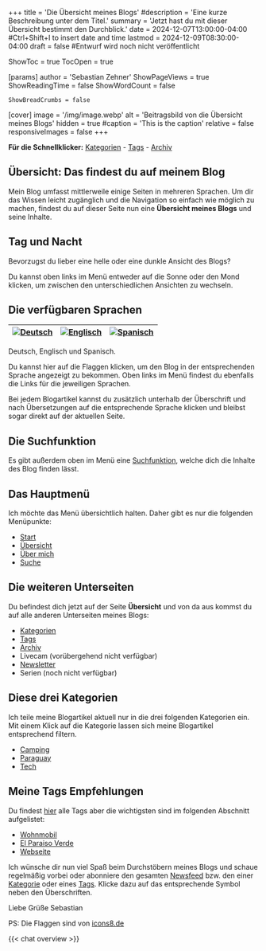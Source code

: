 +++
title = 'Die Übersicht meines Blogs'
#description = 'Eine kurze Beschreibung unter dem Titel.'
summary = 'Jetzt hast du mit dieser Übersicht bestimmt den Durchblick.'
date = 2024-12-07T13:00:00-04:00 #Ctrl+Shift+I to insert date and time
lastmod = 2024-12-09T08:30:00-04:00
draft = false #Entwurf wird noch nicht veröffentlicht

ShowToc = true
TocOpen = true

[params]
    author = 'Sebastian Zehner'
    ShowPageViews = true
    ShowReadingTime = false
    ShowWordCount = false

    ShowBreadCrumbs = false

[cover]
    image = '/img/image.webp'
    alt = 'Beitragsbild von die Übersicht meines Blogs'
    hidden = true
    #caption = 'This is the caption'
    relative = false
    responsiveImages = false
+++

**Für die Schnellklicker:** [Kategorien](/de/categories/) - [Tags](/de/tags/) - [Archiv](/de/archives/)

## Übersicht: Das findest du auf meinem Blog

Mein Blog umfasst mittlerweile einige Seiten in mehreren Sprachen. Um dir das Wissen leicht zugänglich und die Navigation so einfach wie möglich zu machen, findest du auf dieser Seite nun eine **Übersicht meines Blogs** und seine Inhalte.

## Tag und Nacht

Bevorzugst du lieber eine helle oder eine dunkle Ansicht des Blogs?

Du kannst oben links im Menü entweder auf die Sonne oder den Mond klicken, um zwischen den unterschiedlichen Ansichten zu wechseln.

## Die verfügbaren Sprachen

| [![Deutsch](/img/icons8-deutschland-96.png)](/de/overview/) | [![Englisch](/img/icons8-usa-96.png)](/overview/) | [![Spanisch](/img/icons8-spanien-2-96.png)](/es/overview/) |
| ----------------------------------------------------------- | ------------------------------------------------- | ---------------------------------------------------------- |

Deutsch, Englisch und Spanisch.

Du kannst hier auf die Flaggen klicken, um den Blog in der entsprechenden Sprache angezeigt zu bekommen. Oben links im Menü findest du ebenfalls die Links für die jeweiligen Sprachen.

Bei jedem Blogartikel kannst du zusätzlich unterhalb der Überschrift und nach Übersetzungen auf die entsprechende Sprache klicken und bleibst sogar direkt auf der aktuellen Seite.

## Die Suchfunktion

Es gibt außerdem oben im Menü eine [Suchfunktion](/de/search/), welche dich die Inhalte des Blog finden lässt.

## Das Hauptmenü

Ich möchte das Menü übersichtlich halten. Daher gibt es nur die folgenden Menüpunkte:

- [Start](/de/)
- [Übersicht](/de/overview/)
- [Über mich](/de/about/)
- [Suche](/de/search/)

## Die weiteren Unterseiten

Du befindest dich jetzt auf der Seite **Übersicht** und von da aus kommst du auf alle anderen Unterseiten meines Blogs:

- [Kategorien](/de/categories/)
- [Tags](/de/tags/)
- [Archiv](/de/archives/)
- Livecam (vorübergehend nicht verfügbar)
- [Newsletter](/de/newsletter/)
- Serien (noch nicht verfügbar)

## Diese drei Kategorien

Ich teile meine Blogartikel aktuell nur in die drei folgenden Kategorien ein. Mit einem Klick auf die Kategorie lassen sich meine Blogartikel entsprechend filtern.

- [Camping](/de/categories/camping/)
- [Paraguay](/de/categories/paraguay/)
- [Tech](/de/categories/tech/)

## Meine Tags Empfehlungen

Du findest [hier](/de/tags/) alle Tags aber die wichtigsten sind im folgenden Abschnitt aufgelistet:

- [Wohnmobil](/de/tags/wohnmobil/)
- [El Paraiso Verde](/de/tags/el-paraiso-verde/)
- [Webseite](/de/tags/webseite/)

Ich wünsche dir nun viel Spaß beim Durchstöbern meines Blogs und schaue regelmäßig vorbei oder abonniere den gesamten [Newsfeed](/de/posts/index.xml) bzw. den einer [Kategorie](/de/categories/) oder eines [Tags](/de/tags/). Klicke dazu auf das entsprechende Symbol neben den Überschriften.

Liebe Grüße Sebastian

PS: Die Flaggen sind von [icons8.de](https://icons8.de/)

{{< chat overview >}}
